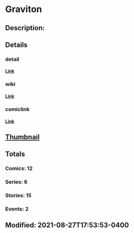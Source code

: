# Graviton
## Description: 
## Details
### detail
#### [Link](http://marvel.com/comics/characters/1012623/graviton?utm_campaign=apiRef&utm_source=225578a89fc76f3d20fbffda5d17a88d)
### wiki
#### [Link](http://marvel.com/universe/Graviton?utm_campaign=apiRef&utm_source=225578a89fc76f3d20fbffda5d17a88d)
### comiclink
#### [Link](http://marvel.com/comics/characters/1012623/graviton?utm_campaign=apiRef&utm_source=225578a89fc76f3d20fbffda5d17a88d)
## [Thumbnail](http://i.annihil.us/u/prod/marvel/i/mg/b/40/image_not_available.jpg)
## Totals
### Comics: 12
### Series: 6
### Stories: 15
### Events: 2
## Modified: 2021-08-27T17:53:53-0400